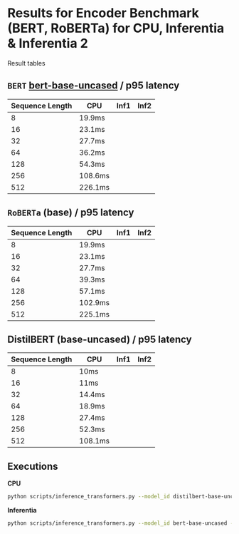 # Results for Encoder Benchmark (BERT, RoBERTa) for CPU, Inferentia & Inferentia 2

Result tables

## `BERT` [bert-base-uncased](https://huggingface.co/bert-base-uncased) / p95 latency

| Sequence Length | CPU     | Inf1 | Inf2 |
| --------------- | ------- | ---- | ---- |
| 8               | 19.9ms  |      |      |
| 16              | 23.1ms  |      |      |
| 32              | 27.7ms  |      |      |
| 64              | 36.2ms  |      |      |
| 128             | 54.3ms  |      |      |
| 256             | 108.6ms |      |      |
| 512             | 226.1ms |      |      |


## `RoBERTa` (base) / p95 latency


| Sequence Length | CPU     | Inf1 | Inf2 |
| --------------- | ------- | ---- | ---- |
| 8               | 19.9ms  |      |      |
| 16              | 23.1ms  |      |      |
| 32              | 27.7ms  |      |      |
| 64              | 39.3ms  |      |      |
| 128             | 57.1ms  |      |      |
| 256             | 102.9ms |      |      |
| 512             | 225.1ms |      |      |


## DistilBERT (base-uncased) / p95 latency

| Sequence Length | CPU     | Inf1 | Inf2 |
| --------------- | ------- | ---- | ---- |
| 8               | 10ms    |      |      |
| 16              | 11ms    |      |      |
| 32              | 14.4ms  |      |      |
| 64              | 18.9ms  |      |      |
| 128             | 27.4ms  |      |      |
| 256             | 52.3ms  |      |      |
| 512             | 108.1ms |      |      |




## Executions

**CPU**

```bash
python scripts/inference_transformers.py --model_id distilbert-base-uncased --instance_type c6i.2xlarge
```

**Inferentia**

```bash
python scripts/inference_transformers.py --model_id bert-base-uncased --instance_type inf1.2xlarge --is_neuron 
```